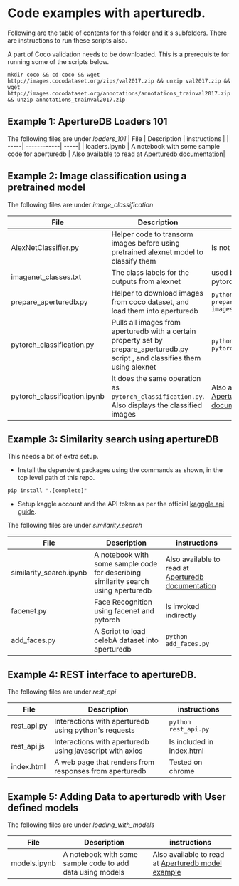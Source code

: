 # Code examples with aperturedb.

Following are the table of contents for this folder and it's subfolders.
There are instructions to run these scripts also.

A part of Coco validation needs to be downloaded.
This is a prerequisite for running some of the scripts below.

```
mkdir coco && cd coco && wget http://images.cocodataset.org/zips/val2017.zip && unzip val2017.zip && wget http://images.cocodataset.org/annotations/annotations_trainval2017.zip && unzip annotations_trainval2017.zip
```

## Example 1: ApertureDB Loaders 101

The following files are under *loaders_101*
| File | Description | instructions |
| -----| ------------| -----|
| loaders.ipynb | A notebook with some sample code for aperturedb | Also available to read at [Aperturedb documentation](https://docs.aperturedata.io/HowToGuides/Advanced/loaders)|

## Example 2: Image classification using a pretrained model
The following files are under *image_classification*

| File | Description | instructions |
| -----| ------------| -----|
| AlexNetClassifier.py | Helper code to transorm images before using pretrained alexnet model to classify them | Is not invoked directly |
| imagenet_classes.txt | The class labels for the outputs from alexnet | used by pytorch_classification.py |
| prepare_aperturedb.py | Helper to download images from coco dataset, and load them into aperturedb | ``python prepare_aperturedb.py -images_count 100`` |
| pytorch_classification.py | Pulls all images from aperturedb with a certain property set by prepare_aperturedb.py script , and classifies them using alexnet | ``python pytorch_classification.py`` |
| pytorch_classification.ipynb | It does the same operation as ``pytorch_classification.py``. Also displays the classified images | Also available to read at [Aperturedb python documentation](https://docs.aperturedata.io/HowToGuides/Basic/pytorch_classification) |

## Example 3: Similarity search using apertureDB

This needs a bit of extra setup.
- Install the dependent packages using the commands as shown, in the top level path of this repo.
```
pip install ".[complete]"

```
- Setup kaggle account and the API token as per the official [kagggle api guide](https://github.com/Kaggle/kaggle-api).

The following files are under *similarity_search*

| File | Description | instructions |
| -----| ------------| -----|
| similarity_search.ipynb | A notebook with some sample code for describing similarity search using aperturedb | Also available to read at [Aperturedb documentation](https://docs.aperturedata.io/HowToGuides/Advanced/similarity_search)|
| facenet.py | Face Recognition using facenet and pytorch | Is invoked indirectly |
| add_faces.py | A Script to load celebA dataset into aperturedb | ``python add_faces.py``|

## Example 4: REST interface to apertureDB.

The following files are under *rest_api*

| File | Description | instructions |
| -----| ------------| -----|
| rest_api.py | Interactions with aperturedb using python's requests | ``python rest_api.py``|
| rest_api.js | Interactions with aperturedb using javascript with axios | Is included in index.html |
| index.html | A web page that renders from responses from aperturedb | Tested on chrome |

## Example 5: Adding Data to aperturedb with User defined models

The following files are under *loading_with_models*

| File | Description | instructions |
| -----| ------------| -----|
| models.ipynb | A notebook with some sample code to add data using models | Also available to read at [Aperturedb model example](https://docs.aperturedata.io/HowToGuides/Advanced/models)|
